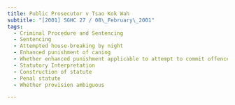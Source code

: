 ```yaml
---
title: Public Prosecutor v Tsao Kok Wah
subtitle: "[2001] SGHC 27 / 08\_February\_2001"
tags:
  - Criminal Procedure and Sentencing
  - Sentencing
  - Attempted house-breaking by night
  - Enhanced punishment of caning
  - Whether enhanced punishment applicable to attempt to commit offence
  - Statutory Interpretation
  - Construction of statute
  - Penal statute
  - Whether provision ambiguous

---
```


